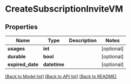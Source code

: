# CreateSubscriptionInviteVM


## Properties
Name | Type | Description | Notes
------------ | ------------- | ------------- | -------------
**usages** | **int** |  | [optional] 
**durable** | **bool** |  | [optional] 
**expired_date** | **datetime** |  | [optional] 

[[Back to Model list]](../README.md#documentation-for-models) [[Back to API list]](../README.md#documentation-for-api-endpoints) [[Back to README]](../README.md)


